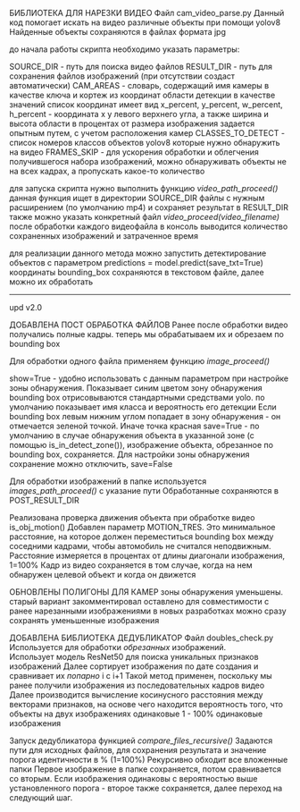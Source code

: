 БИБЛИОТЕКА ДЛЯ НАРЕЗКИ ВИДЕО
Файл cam_video_parse.py
Данный код помогает искать на видео различные объекты при помощи yolov8 Найденные объекты сохраняются в файлах формата jpg

до начала работы скрипта необходимо указать параметры:

SOURCE_DIR - путь для поиска видео файлов RESULT_DIR - путь для сохранения файлов изображений (при отсутствии создаст автоматически)
CAM_AREAS - словарь, содержащий имя камеры в качестве ключа и кортеж из координат области детекции в качестве значений список координат имеет вид x_percent, y_percent, w_percent, h_percent - координата х у левого верхнего угла, а также ширина и высота области в процентах от размера изображения задается опытным путем, с учетом расположения камер
CLASSES_TO_DETECT - список номеров классов объектов yolov8 которые нужно обнаружить на видео
FRAMES_SKIP - для ускорения обработки и облегчения получившегося набора изображений, можно обнаруживать объекты не на всех кадрах, а пропускать какое-то количество

для запуска скрипта нужно выполнить функцию <i>video_path_proceed()</i> данная функция ищет в директории SOURCE_DIR файлы с нужным расширением (по умолчанию mp4) и сохраняет результат в RESULT_DIR
также можно указать конкретный файл <i>video_proceed(video_filename)</i>
после обработки каждого видеофайла в консоль выводится количество сохраненных изображений и затраченное время

для реализации данного метода можно запустить детектирование объектов с параметром predictions = model.predict(save_txt=True) координаты bounding_box сохраняются в текстовом файле, далее можно их обработать

---

upd v2.0

ДОБАВЛЕНА ПОСТ ОБРАБОТКА ФАЙЛОВ
Ранее после обработки видео получались полные кадры. теперь мы обрабатываем их и обрезаем по bounding box 

Для обработки одного файла применяем функцию <i>image_proceed()</i>

show=True - удобно использовать с данным параметром при настройке зоны обнаружения. 
Показывает синим цветом зону обнаружения
bounding box отрисовываются стандартными средствами yolo. по умолчанию показывает имя класса и вероятность его детекции
Если bounding box левым нижним углом попадает в зону обнаружения - он отмечается зеленой точкой. Иначе точка красная
save=True - по умолчанию в случае обнаружения объекта в указанной зоне (с помощью is_in_detect_zone()), изображение объекта, обрезанное по bounding box, сохраняется.
Для настройки зоны обнаружения сохранение можно отключить, save=False

Для обработки изображений в папке используется <i>images_path_proceed()</i> с указание пути 
Обработанные сохраняются в POST_RESULT_DIR 

Реализована проверка движения объекта при обработке видео is_obj_motion()
Добавлен параметр MOTION_TRES. Это минимальное расстояние, на которое должен переместиться bounding box между соседними кадрами, чтобы автомобиль не считался неподвижным.
Расстояние измеряется в процентах от длины диагонали изображения, 1=100%
Кадр из видео сохраняется в том случае, когда на нем обнаружен целевой объект и когда он движется 
 
ОБНОВЛЕНЫ ПОЛИГОНЫ ДЛЯ КАМЕР
зоны обнаружения уменьшены. старый вариант закомментировал
оставлено для совместимости с ранее нарезанными изображениями
в новых разработках можно сразу сохранять уменьшенные изображения

ДОБАВЛЕНА БИБЛИОТЕКА ДЕДУБЛИКАТОР
Файл doubles_check.py
Используется для обработки _обрезанных_ изображений.  
Использует модель ResNet50 для поиска уникальных признаков изображений
Далее сортирует изображения по дате создания и сравнивает их _попарно_ i с i+1 
Такой метод применен, поскольку мы ранее получили изображения из последовательных кадров видео
Далее производится вычисление косинусного расстояния между векторами признаков, на основе чего находится вероятность того, что объекты на двух изображениях одинаковые
1 - 100% одинаковые изображения


Запуск дедубликатора функцией <i>compare_files_recursive()</i>
Задаются пути для исходных файлов, для сохранения результата и значение порога идентичности в % (1=100%)
Рекурсивно обходит все вложенные папки
Первое изображение в папке сохраняется, потом сравнивается со вторым. 
Если изображения одинаковы с вероятностью выше установленного порога - второе также сохраняется, далее переход на следующий шаг.
